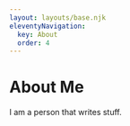 ```yaml
---
layout: layouts/base.njk
eleventyNavigation:
  key: About
  order: 4
---
```

# About Me

I am a person that writes stuff.
